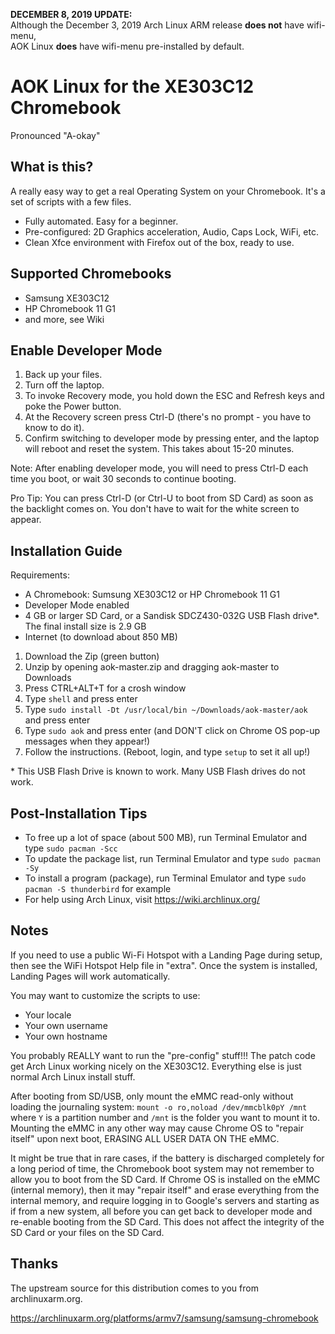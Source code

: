 **DECEMBER 8, 2019 UPDATE:**  
Although the December 3, 2019 Arch Linux ARM release **does not** have wifi-menu,  
AOK Linux **does** have wifi-menu pre-installed by default.  


# AOK Linux for the XE303C12 Chromebook
Pronounced "A-okay"

## What is this?
A really easy way to get a real Operating System on your Chromebook. It's a set of scripts with a few files.
- Fully automated. Easy for a beginner.
- Pre-configured: 2D Graphics acceleration, Audio, Caps Lock, WiFi, etc.
- Clean Xfce environment with Firefox out of the box, ready to use.

## Supported Chromebooks
- Samsung XE303C12
- HP Chromebook 11 G1
- and more, see Wiki

## Enable Developer Mode
1. Back up your files.
2. Turn off the laptop.
3. To invoke Recovery mode, you hold down the ESC and Refresh keys and poke the Power button.
4. At the Recovery screen press Ctrl-D (there's no prompt - you have to know to do it).
5. Confirm switching to developer mode by pressing enter, and the laptop will reboot and reset the system. This takes about 15-20 minutes.

Note: After enabling developer mode, you will need to press Ctrl-D each time you boot, or wait 30 seconds to continue booting.

Pro Tip: You can press Ctrl-D (or Ctrl-U to boot from SD Card) as soon as the backlight comes on. You don't have to wait for the white screen to appear.


## Installation Guide
Requirements:
- A Chromebook: Sumsung XE303C12 or HP Chromebook 11 G1
- Developer Mode enabled
- 4 GB or larger SD Card, or a Sandisk SDCZ430-032G USB Flash drive*. The final install size is 2.9 GB
- Internet (to download about 850 MB)

1. Download the Zip (green button)
2. Unzip by opening aok-master.zip and dragging aok-master to Downloads
3. Press CTRL+ALT+T for a crosh window
4. Type `shell` and press enter
5. Type `sudo install -Dt /usr/local/bin ~/Downloads/aok-master/aok` and press enter
6. Type `sudo aok` and press enter (and DON'T click on Chrome OS pop-up messages when they appear!)
7. Follow the instructions. (Reboot, login, and type `setup` to set it all up!)

\* This USB Flash Drive is known to work. Many USB Flash drives do not work. 

## Post-Installation Tips
- To free up a lot of space (about 500 MB), run Terminal Emulator and type `sudo pacman -Scc`
- To update the package list, run Terminal Emulator and type `sudo pacman -Sy`
- To install a program (package), run Terminal Emulator and type `sudo pacman -S thunderbird` for example
- For help using Arch Linux, visit https://wiki.archlinux.org/

## Notes

If you need to use a public Wi-Fi Hotspot with a Landing Page during setup, then see the WiFi Hotspot Help file in "extra".
Once the system is installed, Landing Pages will work automatically.

You may want to customize the scripts to use:
  - Your locale
  - Your own username
  - Your own hostname

You probably REALLY want to run the "pre-config" stuff!!!
The patch code get Arch Linux working nicely on the XE303C12.
Everything else is just normal Arch Linux install stuff.

After booting from SD/USB, only mount the eMMC read-only without loading the journaling system: `mount -o ro,noload /dev/mmcblk0pY /mnt` where `Y` is a partition number and `/mnt` is the folder you want to mount it to. Mounting the eMMC in any other way may cause Chrome OS to "repair itself" upon next boot, ERASING ALL USER DATA ON THE eMMC.

It might be true that in rare cases, if the battery is discharged completely for a long period of time, the Chromebook boot system may not remember to allow you to boot from the SD Card. If Chrome OS is installed on the eMMC (internal memory), then it may "repair itself" and erase everything from the internal memory, and require logging in to Google's servers and starting as if from a new system, all before you can get back to developer mode and re-enable booting from the SD Card. This does not affect the integrity of the SD Card or your files on the SD Card.

## Thanks
The upstream source for this distribution comes to you from archlinuxarm.org.

https://archlinuxarm.org/platforms/armv7/samsung/samsung-chromebook

